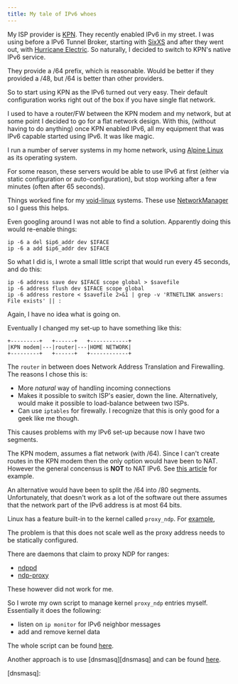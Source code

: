 ```yaml
---
title: My tale of IPv6 whoes
---
```


My ISP provider is [KPN][kpn].  They recently enabled
IPv6 in my street.  I was using before a IPv6 Tunnel Broker,
starting with [SixXS][sixxs] and after they went out,
with [Hurricane Electric][he].  So naturally,
I decided to switch to KPN's native IPv6 service.

They provide a /64 prefix, which is reasonable.  Would be better
if they provided a /48, but /64 is better than other providers.

So to start using KPN as the IPv6 turned out very easy.  Their default
configuration works right out of the box if you have single flat
network.

I used to have a router/FW between the KPN modem and my network,
but at some point I decided to go for a flat network design.  With
this, (without having to do anything) once KPN enabled IPv6, all my
equipment that was IPv6 capable started using IPv6.  It was like
magic.

I run a number of server systems in my home network, using
[Alpine Linux][alpine] as its operating system.

For some reason, these servers would be able to use IPv6 at first
(either via static configuration or auto-configuration), but stop
working after a few minutes (often after 65 seconds).

Things worked fine for my [void-linux][void] systems.  These
use [NetworkManager][netman] so I guess this helps.

Even googling around I was not able to find a solution.  Apparently
doing this would re-enable things:

```
ip -6 a del $ip6_addr dev $IFACE
ip -6 a add $ip6_addr dev $IFACE
```

So what I did is, I wrote a small little script that would run
every 45 seconds, and do this:

```
ip -6 address save dev $IFACE scope global > $savefile
ip -6 address flush dev $IFACE scope global
ip -6 address restore < $savefile 2>&1 | grep -v 'RTNETLINK answers: File exists' || :
```

Again, I have no idea what is going on.

Eventually I changed my set-up to have something like
this:

```
+---------+   +------+   +------------+
|KPN modem|---|router|---|HOME NETWORK|
+---------+   +------+   +------------+

```

The `router` in between does Network Address Translation
and Firewalling.  The reasons I chose this is:

- More _natural_ way of handling incoming connections
- Makes it possible to switch ISP's easier, down the line.
  Alternatively, would make it possible to load-balance between
  two ISPs.
- Can use `iptables` for firewally.  I recognize that this is
  only good for a geek like me though.

This causes problems with my IPv6 set-up because
now I have two segments.

The KPN modem, assumes a flat network (with /64).  Since
I can't create routes in the KPN modem then the only
option would have been to NAT.  However the general
concensus is **NOT** to NAT IPv6.  See
[this article](https://blogs.infoblox.com/ipv6-coe/ipv6-nat-you-can-get-it-but-you-may-not-need-or-want-it/)
for example.

An alternative would have been to split the /64 into /80
segments.  Unfortunately, that doesn't work as a lot of the
software out there assumes that the network part of the IPv6
address is at most 64 bits.

Linux has a feature built-in to the kernel called `proxy_ndp`.
For [example](https://vtluug.org/wiki/Proxy_NDP),

The problem is that this does not scale well as the proxy address
needs to be statically configured.

There are daemons that claim to proxy NDP for ranges:

- [ndppd](https://github.com/DanielAdolfsson/ndppd)
- [ndp-proxy](https://github.com/setaou/ndp-proxy)

These however did not work for me.

So I wrote my own script to manage kernel `proxy_ndp` entries
myself.  Essentially it does the following:

- listen on `ip monitor` for IPv6 neighbor messages
- add and remove kernel data

The whole script can be found [here](https://github.com/alejandroliu/0ink.net/blob/master/snippets/ipv6-whoes/ndpbr.sh).

Another approach is to use [dnsmasq][dnsmasq] and can
be found [here](https://quantum2.xyz/2019/03/08/ndp-proxy-route-ipv6-vpn-addresses/).

 [kpn]: https://www.kpn.com "KPN"
 [sixxs]: https://www.sixxs.net "SixXS"
 [he]: https://tunnelbroker.net "Hurricane Electric"
 [alpine]: https://alpinelinux.org "Alpine Linux"
 [void]: https://voidlinux.org/
 [netman]: https://en.wikipedia.org/wiki/NetworkManager
 [dnsmasq]:
